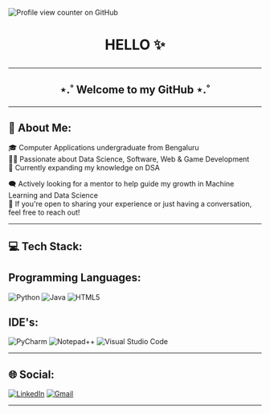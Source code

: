   ![Profile view counter on GitHub](https://komarev.com/ghpvc/?username=perisicnikola37)

# <p align="center"> HELLO :sparkles:  </p>
---
## <p align="center"> ⋆.˚ Welcome to my GitHub ⋆.˚ </p>
---
##  :star2: About Me:
<p> 🎓 Computer Applications undergraduate from Bengaluru <br>
👩‍💻 Passionate about Data Science, Software, Web & Game Development <br>
🌱 Currently expanding my knowledge on DSA</p>
🗨️ Actively looking for a mentor to help guide my growth in Machine Learning and Data Science<br>
📲 If you're open to sharing your experience or just having a conversation, feel free to reach out!

---
## 💻 Tech Stack:
## Programming Languages:<br>
![Python](https://img.shields.io/badge/python-3670A0?style=for-the-badge&logo=python&logoColor=ffdd54) 
![Java](https://img.shields.io/badge/java-%23ED8B00.svg?style=for-the-badge&logo=openjdk&logoColor=white) ![HTML5](https://img.shields.io/badge/html5-%23E34F26.svg?style=for-the-badge&logo=html5&logoColor=white)
## IDE's:<br>
![PyCharm](https://img.shields.io/badge/pycharm-143?style=for-the-badge&logo=pycharm&logoColor=black&color=black&labelColor=green)
![Notepad++](https://img.shields.io/badge/Notepad++-90E59A.svg?style=for-the-badge&logo=notepad%2b%2b&logoColor=black)
![Visual Studio Code](https://img.shields.io/badge/Visual%20Studio%20Code-0078d7.svg?style=for-the-badge&logo=visual-studio-code&logoColor=white)


---
## 🌐 Social:
[![LinkedIn](https://img.shields.io/badge/linkedin-%230077B5.svg?style=for-the-badge&logo=linkedin&logoColor=white)](https://www.linkedin.com/in/neha-kalamulla-vallappil-240178323/)
[![Gmail](https://img.shields.io/badge/Gmail-D14836?style=for-the-badge&logo=gmail&logoColor=white)](nehakvallappil@gmail.com)

---
<br>
<!-- Proudly created with GPRM ( https://gprm.itsvg.in ) -->
<!--
**itsnehakv/itsnehakv** is a ✨ _special_ ✨ repository because its `README.md` (this file) appears on your GitHub profile.

Here are some ideas to get you started:

- 🔭 I’m currently working on ...
- 🌱 I’m currently learning ...
- 👯 I’m looking to collaborate on ...
- 🤔 I’m looking for help with ...
- 💬 Ask me about ...
- 📫 How to reach me: ...
- 😄 Pronouns: ...
- ⚡ Fun fact: ...
-->
